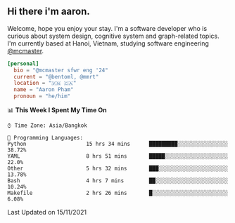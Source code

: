 <h2><b>Hi there i'm aaron. </b></h2>

Welcome, hope you enjoy your stay. I'm a software developer who is curious about system design, cognitive system and graph-related topics. I'm currently based at Hanoi, Vietnam, studying software engineering [@mcmaster](https://www.mcmaster.ca/).

```toml
[personal]
  bio = "@mcmaster sfwr eng '24"
  current = "@bentoml, @mmrt"
  location = "🇻🇳 🇨🇦"
  name = "Aaron Pham"
  pronoun = "he/him"
```
<!--<img src="https://github-readme-stats.vercel.app/api?username=aarnphm&show_icons=true&count_private=true&theme=dark" height="170"/>-->
<!--<img src="https://github-readme-stats.vercel.app/api/top-langs/?username=aarnphm&layout=compact&hide=css&theme=dark" height="170" />-->

<!--START_SECTION:waka-->
📊 **This Week I Spent My Time On** 

```text
⌚︎ Time Zone: Asia/Bangkok

💬 Programming Languages: 
Python                   15 hrs 34 mins      █████████░░░░░░░░░░░░░░░░   38.72% 
YAML                     8 hrs 51 mins       █████░░░░░░░░░░░░░░░░░░░░   22.0% 
Other                    5 hrs 32 mins       ███░░░░░░░░░░░░░░░░░░░░░░   13.78% 
Bash                     4 hrs 7 mins        ██░░░░░░░░░░░░░░░░░░░░░░░   10.24% 
Makefile                 2 hrs 26 mins       █░░░░░░░░░░░░░░░░░░░░░░░░   6.08%

```


 Last Updated on 15/11/2021
<!--END_SECTION:waka-->
